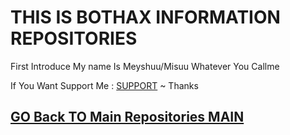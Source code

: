 # THIS IS BOTHAX INFORMATION REPOSITORIES

First Introduce My name Is Meyshuu/Misuu Whatever You Callme

If You Want Support Me : [SUPPORT](https://saweria.co/Misuuu) ~ Thanks

## [GO Back TO Main Repositories MAIN](https://github.com/Meyshuu/LuaDocs-Growtopia/tree/main)
